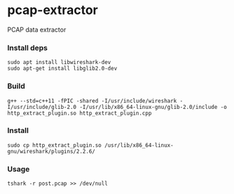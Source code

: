 # pcap-extractor

PCAP data extractor

### Install deps
```
sudo apt install libwireshark-dev
sudo apt-get install libglib2.0-dev
```

### Build
```
g++ --std=c++11 -fPIC -shared -I/usr/include/wireshark -I/usr/include/glib-2.0 -I/usr/lib/x86_64-linux-gnu/glib-2.0/include -o http_extract_plugin.so http_extract_plugin.cpp
```

### Install
```
sudo cp http_extract_plugin.so /usr/lib/x86_64-linux-gnu/wireshark/plugins/2.2.6/
```

### Usage
```
tshark -r post.pcap >> /dev/null
```
